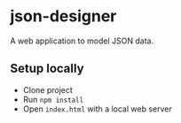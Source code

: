 # json-designer
A web application to model JSON data.

## Setup locally
- Clone project
- Run `npm install`
- Open `index.html` with a local web server
